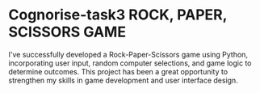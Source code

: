 # Cognorise-task3 ROCK, PAPER, SCISSORS GAME

I've successfully developed a Rock-Paper-Scissors game using Python, incorporating user input, random computer selections, and game logic to determine outcomes. This project has been a great opportunity to strengthen my skills in game development and user interface design.
